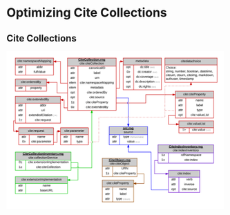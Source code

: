 # Optimizing Cite Collections

## Cite Collections

![Cite .rng schema diagram](https://raw.githubusercontent.com/botcar/botcar-data/master/commentary/Optimizing%20Images/Cite%20Collection%20Schema.png)
